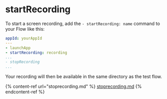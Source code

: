 # startRecording

To start a screen recording, add the `- startRecording: name` command to your Flow like this:


```yaml
appId: yourAppId
---
- launchApp
- startRecording: recording
...
- stopRecording
...
```

Your recording will then be available in the same directory as the test flow.

{% content-ref url="stoprecording.md" %}
[stoprecording.md](stoprecording.md)
{% endcontent-ref %}
